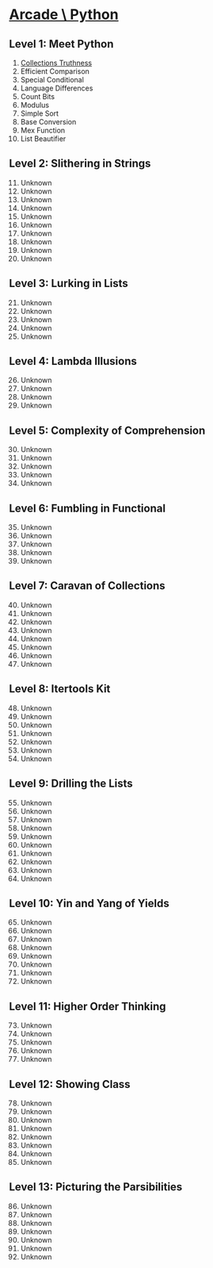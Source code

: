 # [Arcade \ Python](https://app.codesignal.com/arcade/python-arcade/)

## Level 1: Meet Python

1. [Collections Truthness](https://github.com/RevansChen/online-judge/tree/master/Codefights/arcade/python-arcade/level-1/1.Collections-Truthness/)
2. Efficient Comparison
3. Special Conditional
4. Language Differences
5. Count Bits
6. Modulus
7. Simple Sort
8. Base Conversion
9. Mex Function
10. List Beautifier

## Level 2: Slithering in Strings

11. Unknown
12. Unknown
13. Unknown
14. Unknown
15. Unknown
16. Unknown
17. Unknown
18. Unknown
19. Unknown
20. Unknown

## Level 3: Lurking in Lists

21. Unknown
22. Unknown
23. Unknown
24. Unknown
25. Unknown

## Level 4: Lambda Illusions

26. Unknown
27. Unknown
28. Unknown
29. Unknown

## Level 5: Complexity of Comprehension

30. Unknown
31. Unknown
32. Unknown
33. Unknown
34. Unknown

## Level 6: Fumbling in Functional

35. Unknown
36. Unknown
37. Unknown
38. Unknown
39. Unknown

## Level 7: Caravan of Collections

40. Unknown
41. Unknown
42. Unknown
43. Unknown
44. Unknown
45. Unknown
46. Unknown
47. Unknown

## Level 8: Itertools Kit

48. Unknown
49. Unknown
50. Unknown
51. Unknown
52. Unknown
53. Unknown
54. Unknown

## Level 9: Drilling the Lists

55. Unknown
56. Unknown
57. Unknown
58. Unknown
59. Unknown
60. Unknown
61. Unknown
62. Unknown
63. Unknown
64. Unknown

## Level 10: Yin and Yang of Yields

65. Unknown
66. Unknown
67. Unknown
68. Unknown
69. Unknown
70. Unknown
71. Unknown
72. Unknown

## Level 11: Higher Order Thinking

73. Unknown
74. Unknown
75. Unknown
76. Unknown
77. Unknown

## Level 12: Showing Class

78. Unknown
79. Unknown
80. Unknown
81. Unknown
82. Unknown
83. Unknown
84. Unknown
85. Unknown

## Level 13: Picturing the Parsibilities

86. Unknown
87. Unknown
88. Unknown
89. Unknown
90. Unknown
91. Unknown
92. Unknown
